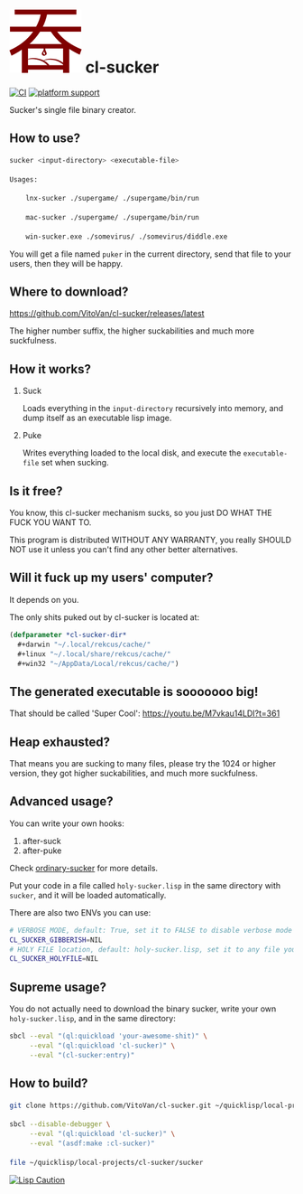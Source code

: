 # ![Icon](sucker.png) cl-sucker
[![CI](https://github.com/VitoVan/cl-sucker/actions/workflows/main.yml/badge.svg)](https://github.com/VitoVan/cl-sucker/actions/workflows/main.yml) [![platform support](https://img.shields.io/badge/platform-Linux%20%7C%20macOS%20%7C%20Windows-blue.svg)](https://github.com/VitoVan/cl-sucker/releases/latest)

Sucker's single file binary creator.

## How to use?

```bash
sucker <input-directory> <executable-file>

Usages:

    lnx-sucker ./supergame/ ./supergame/bin/run

    mac-sucker ./supergame/ ./supergame/bin/run

    win-sucker.exe ./somevirus/ ./somevirus/diddle.exe
```

You will get a file named `puker` in the current directory, send that file to your users, then they will be happy.

## Where to download?

https://github.com/VitoVan/cl-sucker/releases/latest

The higher number suffix, the higher suckabilities and much more suckfulness.

## How it works?

1. Suck

   Loads everything in the `input-directory` recursively into memory, and dump itself as an executable lisp image.

2. Puke

   Writes everything loaded to the local disk, and execute the `executable-file` set when sucking.

## Is it free?

You know, this cl-sucker mechanism sucks, so you just DO WHAT THE FUCK YOU WANT TO.

This program is distributed WITHOUT ANY WARRANTY, you really SHOULD NOT use it unless you can't find any other better alternatives.

## Will it fuck up my users' computer?

It depends on you.

The only shits puked out by cl-sucker is located at:

```lisp
(defparameter *cl-sucker-dir*
  #+darwin "~/.local/rekcus/cache/"
  #+linux "~/.local/share/rekcus/cache/"
  #+win32 "~/AppData/Local/rekcus/cache/")
```

## The generated executable is sooooooo big!

That should be called 'Super Cool': https://youtu.be/M7vkau14LDI?t=361

## Heap exhausted?

That means you are sucking to many files, please try the 1024 or higher version, they got higher suckabilities, and much more suckfulness.

## Advanced usage?

You can write your own hooks:

1. after-suck
2. after-puke

Check [ordinary-sucker](https://github.com/VitoVan/cl-sucker/blob/main/ordinary-sucker.lisp) for more details.

Put your code in a file called `holy-sucker.lisp` in the same directory with `sucker`, and it will be loaded automatically.

There are also two ENVs you can use:

```bash
# VERBOSE MODE, default: True, set it to FALSE to disable verbose mode
CL_SUCKER_GIBBERISH=NIL
# HOLY FILE location, default: holy-sucker.lisp, set it to any file you want
CL_SUCKER_HOLYFILE=NIL
```

## Supreme usage?

You do not actually need to download the binary sucker, write your own `holy-sucker.lisp`, and in the same directory:

```bash
sbcl --eval "(ql:quickload 'your-awesome-shit)" \
     --eval "(ql:quickload 'cl-sucker)" \
     --eval "(cl-sucker:entry)"
```

## How to build?

```bash
git clone https://github.com/VitoVan/cl-sucker.git ~/quicklisp/local-projects/cl-sucker

sbcl --disable-debugger \
     --eval "(ql:quickload 'cl-sucker)" \
     --eval "(asdf:make :cl-sucker)"

file ~/quicklisp/local-projects/cl-sucker/sucker
```

[![Lisp Caution](http://www.lisperati.com/lisplogo_warning2_256.png)](http://www.lisperati.com/logo.html)
